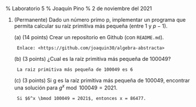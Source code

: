 % Laboratorio 5
% Joaquín Pino
% 2 de noviembre del 2021

1. (Permanente) Dado un número primo p, implementar un programa que permita calcular su raíz primitiva más pequeña (entre 1 y $p - 1$).

    (a) (14 points) Crear un repositorio en Github (con `README.md`).

        Enlace: <https://github.com/joaquin30/algebra-abstracta>

    (b) (3 points) ¿Cual es la raíz primitiva más pequeña de 100049?

        La raiz primitiva más pequeña de 100049 es 6

    (c) (3 points) Si g es la raíz primitiva más pequeña de 100049, encontrar una solución para $g^x \bmod 100049 = 2021$.

        Si $6^x \bmod 100049 = 2021$, entonces x = 86477.